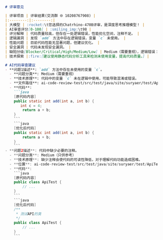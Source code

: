 ```markdown
# 评审意见

| 评审项目 | 评审结果(交流群 🌐 10208767908) |
|:--------:|:--------:|
| 大模型 | :rocket:\t您选择的Chatrhino-470B评审，是深度思考推理模型！ |
| AI审查评分[0-100] | :smiling_imp:\t98 |
| 评分解释 | 代码质量较高，但存在一处逻辑错误，性能优化空间，注释不足。 |
| 逻辑漏洞 | 发现 `add` 方法中存在逻辑错误，变量 `c` 未使用。 |
| 性能问题 | 目前代码性能无显著问题，但建议优化。 |
| 安全漏洞 | 代码未发现安全漏洞。 |
| 缺陷分级[Blocker/Critical/High/Medium/Low] | Medium（需要重视），逻辑错误：存在未使用的变量。 |
| 技术探索 |:fire:[建议使用静态代码分析工具来检测未使用变量，提高代码质量。] |

# AI代码审查建议
- **问题1描述**: `add` 方法中存在未使用的变量 `c`。
  - **问题分类**: Medium（需要重视）
  - **技术原理**: 代码中的变量 `c` 未在逻辑中使用，可能导致混淆或错误。
  - **文件路径**: ai-code-review-test/src/test/java/site/suryaer/test/ApiTest.java
  - **代码**:
    ```java
    [原代码内容]
    public static int add(int a, int b) {
       int c = 4;
        return a + b;
    }
    ```
    ```java
    [优化后代码]
    public static int add(int a, int b) {
        return a + b;
    }
    ```
- **问题2描述**: 代码中缺少必要的注释。
  - **问题分类**: Medium（只供参考）
  - **技术原理**: 缺少注释会使代码的可读性降低，对于理解代码功能造成困难。
  - **位置**: ai-code-review-test/src/test/java/site/suryaer/test/ApiTest.java
  - **代码**:
    ```java
    [原代码内容]
    public class ApiTest {
        // ...
    }
    ```
    ```java
    [优化后代码]
    /**
     * 测试API的类
     */
    public class ApiTest {
        // ...
    }
    ```
```
